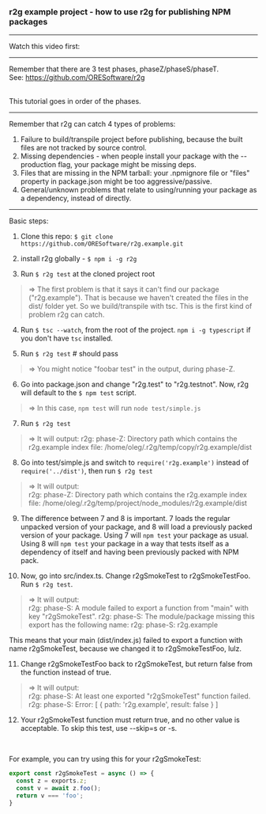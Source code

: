 
### r2g example project - how to use r2g for publishing NPM packages

--------------------
Watch this video first:


--------------------

Remember that there are 3 test phases, phaseZ/phaseS/phaseT. <br>
See: https://github.com/ORESoftware/r2g

<br>
This tutorial goes in order of the phases.

---------------------

Remember that r2g can catch 4 types of problems:

1. Failure to build/transpile project before publishing, because the built files are not tracked by source control.
2. Missing dependencies - when people install your package with the --production flag, your package might be missing deps.
3. Files that are missing in the NPM tarball: your .npmignore file or "files" property in package.json might be too aggressive/passive.
4. General/unknown problems that relate to using/running your package as a dependency, instead of directly.

---------------------

Basic steps:

1. Clone this repo: `$ git clone https://github.com/ORESoftware/r2g.example.git`

2. install r2g globally - ```$ npm i -g r2g ```

3. Run `$ r2g test` at the cloned project root

>
>  => The first problem is that it says it can't find our package ("r2g.example"). That is because we haven't created the files
>   in the dist/ folder yet. So we build/transpile with tsc. This is the first kind of problem r2g can catch.
>

 
4. Run `$ tsc --watch`, from the root of the project. `npm i -g typescript` if you don't have `tsc` installed. 

5. Run `$ r2g test`  # should pass

>
>  => You might notice "foobar test" in the output, during phase-Z.
>


6. Go into package.json and change "r2g.test" to "r2g.testnot". Now, r2g will default to the `$ npm test` script.

>
>  => In this case, `npm test` will run `node test/simple.js`
>

7. Run `$ r2g test`

>
>  => It will output: 
>  r2g: phase-Z: Directory path which contains the r2g.example index file: /home/oleg/.r2g/temp/copy/r2g.example/dist
>


8. Go into test/simple.js and switch to `require('r2g.example')` instead of `require('../dist')`, then run `$ r2g test`

>
>  => It will output:  
>  r2g: phase-Z: Directory path which contains the r2g.example index file: /home/oleg/.r2g/temp/project/node_modules/r2g.example/dist
>


9. The difference between 7 and 8 is important. 7 loads the regular unpacked version of your package, and 8 will load a
previously packed version of your package. Using 7 will `npm test` your package as usual. Using 8 will `npm test` your package
in a way that tests itself as a dependency of itself and having been previously packed with NPM pack.


10. Now, go into src/index.ts. Change r2gSmokeTest to r2gSmokeTestFoo. Run `$ r2g test`.

>
>  => It will output:  
>  r2g: phase-S: A module failed to export a function from "main" with key "r2gSmokeTest".
>  r2g: phase-S: The module/package missing this export has the following name:
>  r2g: phase-S: r2g.example
>

This means that your main (dist/index.js) failed to export a function with name r2gSmokeTest, because we changed it
to r2gSmokeTestFoo, lulz.

11. Change r2gSmokeTestFoo back to r2gSmokeTest, but return false from the function instead of true.

>
>  => It will output:  
>  r2g: phase-S: At least one exported "r2gSmokeTest" function failed.
>  r2g: phase-S: Error: [ { path: 'r2g.example', result: false } ]
>

12. Your r2gSmokeTest function must return true, and no other value is acceptable. To skip this test, use --skip=s or -s.

<br>

For example, you can try using this for your r2gSmokeTest:

```js
export const r2gSmokeTest = async () => {
  const z = exports.z;
  const v = await z.foo();
  return v === 'foo';
}
```




